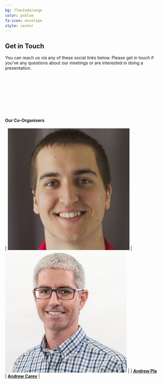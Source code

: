 ```yaml
---
bg: flmutedorange
color: psblue
fa-icon: envelope
style: center
---
```


## Get in Touch

You can reach us via any of these social links below. Please get in touch if you've any questions about our meetings or are interested in doing a presentation.

<a target="_blank" href="mailto:gnvspug@gmail.com"><span class="fas fa-envelope-square" style="font-size:100px"></span></a>&nbsp;&nbsp;&nbsp;
<a target="_blank" href="https://twitter.com/gnvpsug"><span class="fa fa-twitter" style="font-size:100px"></span></a>&nbsp;&nbsp;&nbsp;
&nbsp;
&nbsp;

#### Our Co-Organisers

| <a target="_blank" href="https://twitter.com/AndrewPlaTech"><img src='/img/aplaheadshot.jpg' /></a> | <a target="_blank" href="https://twitter.com/agcareyUF"><img src='/img/acareyheadshot.jpg' /></a>  |
| <a target="_blank" href="https://twitter.com/AndrewPlaTech">**Andrew Pla**</a>    | <a target="_blank" href="https://twitter.com/agcareyuf">**Andrew Carey**</a>       |
